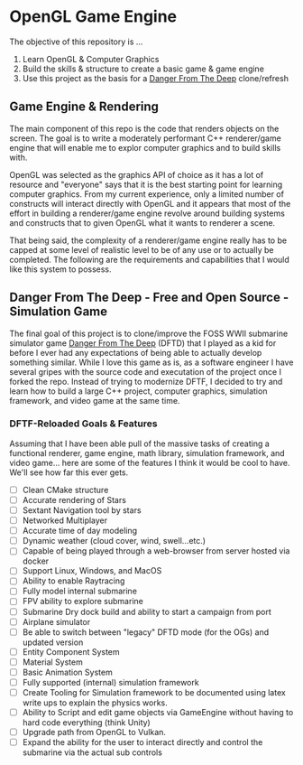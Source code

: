 # OpenGL Game Engine

The objective of this repository is ...

1. Learn OpenGL & Computer Graphics
2. Build the skills & structure to create a basic game & game engine
3. Use this project as the basis for a [Danger From The Deep](http://dangerdeep.sourceforge.net) clone/refresh

## Game Engine & Rendering

The main component of this repo is the code that renders objects on the screen.
The goal is to write a moderately performant C++ renderer/game engine that will enable
me to explor computer graphics and to build skills with.

OpenGL was selected as the graphics API of choice as it has a lot of resource and "everyone"
says that it is the best starting point for learning computer graphics. From my current experience,
only a limited number of constructs will interact directly with OpenGL and it appears that most
of the effort in building a renderer/game engine revolve around building systems and constructs that
to given OpenGL what it wants to renderer a scene.

That being said, the complexity of a renderer/game engine really has to be capped at some level of
realistic level to be of any use or to actually be completed. The following are the requirements and
capabilities that I would like this system to possess.

## Danger From The Deep - Free and Open Source - Simulation Game

The final goal of this project is to clone/improve the FOSS WWII submarine simulator game [Danger From The Deep](http://dangerdeep.sourceforge.net)
(DFTD) that I played as a kid for before I ever had any expectations of being able to actually develop something similar.
While I love this game as is, as a software engineer I have several gripes with the source code and executation
of the project once I forked the repo. Instead of trying to modernize DFTF, I decided to try and learn how to build
a large C++ project, computer graphics, simulation framework, and video game at the same time.

### DFTF-Reloaded Goals & Features

Assuming that I have been able pull of the massive tasks of creating a functional renderer, game engine, math library,
simulation framework, and video game... here are some of the features I think it would be cool to have. We'll see how
far this ever gets.

- [ ] Clean CMake structure
- [ ] Accurate rendering of Stars
- [ ] Sextant Navigation tool by stars
- [ ] Networked Multiplayer
- [ ] Accurate time of day modeling
- [ ] Dynamic weather (cloud cover, wind, swell...etc.)
- [ ] Capable of being played through a web-browser from server hosted via docker
- [ ] Support Linux, Windows, and MacOS
- [ ] Ability to enable Raytracing
- [ ] Fully model internal submarine
- [ ] FPV ability to explore submarine
- [ ] Submarine Dry dock build and ability to start a campaign from port
- [ ] Airplane simulator
- [ ] Be able to switch between "legacy" DFTD mode (for the OGs) and updated version
- [ ] Entity Component System
- [ ] Material System
- [ ] Basic Animation System
- [ ] Fully supported (internal) simulation framework
- [ ] Create Tooling for Simulation framework to be documented using latex write ups to explain the physics works.
- [ ] Ability to Script and edit game objects via GameEngine without having to hard code everything (think Unity)
- [ ] Upgrade path from OpenGL to Vulkan.
- [ ] Expand the ability for the user to interact directly and control the submarine via the actual sub controls
